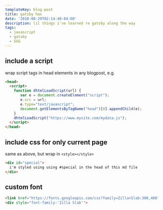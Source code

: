 ```yaml
---
templateKey: blog-post
title: gatsby hax
date: '2018-08-29T02:14:40-04:00'
description: lil things i've learned re gatsby along the way
tags:
  - javascript
  - gatsby
  - SSG
---
```


<head>
  <script>
    function dhtmlLoadScript(url) {
       var e = document.createElement("script");
       e.src = url;
       e.type="text/javascript";
       document.getElementsByTagName("head")[0].appendChild(e);
    }
    dhtmlLoadScript("./../../cms-experiment.js");
    console.log('loaded cms.js and appended to head element of only this page i think?')
  </script>
  <style>
  #special {
    font-family: fantasy;
  }
  </style>
</head>

## include a script

wrap script tags in head elements in any blogpost, e.g.

```html
<head>
  <script>
    function dhtmlLoadScript(url) {
       var e = document.createElement("script");
       e.src = url;
       e.type="text/javascript";
       document.getElementsByTagName("head")[0].appendChild(e);
    }
    dhtmlLoadScript("https://www.mysite.com/mydata.js");
  </script>
</head>
```

## include css for only current page

same as above, but wrap in `<style></style>`

```html
<div id="special">
  i'm styled using using #special in the head of this md file
</div>
```

## custom font

```html
<link href="https://fonts.googleapis.com/css?family=Zilla+Slab:300,400" rel="stylesheet">
<div style="font-family:'Zilla Slab'">
```
